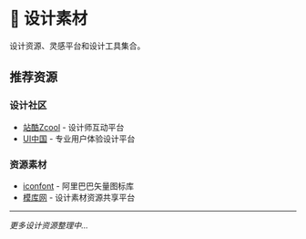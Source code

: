 # 🎨 设计素材

设计资源、灵感平台和设计工具集合。

## 推荐资源

### 设计社区
- [站酷Zcool](https://www.zcool.com.cn/) - 设计师互动平台
- [UI中国](https://www.ui.cn/) - 专业用户体验设计平台

### 资源素材
- [ iconfont](https://www.iconfont.cn/) - 阿里巴巴矢量图标库
- [模库网](https://www.mcool.com/) - 设计素材资源共享平台

---

*更多设计资源整理中...*
